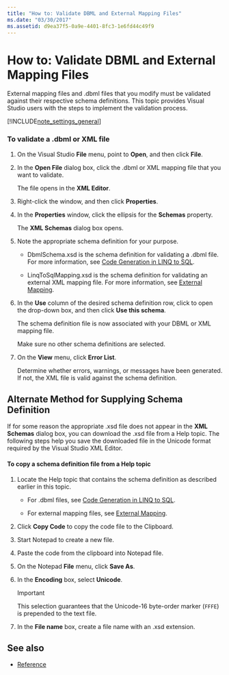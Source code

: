```yaml
---
title: "How to: Validate DBML and External Mapping Files"
ms.date: "03/30/2017"
ms.assetid: d9ea37f5-0a9e-4401-8fc3-1e6fd44c49f9
---
```

# How to: Validate DBML and External Mapping Files

External mapping files and .dbml files that you modify must be validated against their respective schema definitions. This topic provides Visual Studio users with the steps to implement the validation process.

[!INCLUDE[note_settings_general](../../../../../../includes/note-settings-general-md.md)]

### To validate a .dbml or XML file

1. On the Visual Studio **File** menu, point to **Open**, and then click **File**.

2. In the **Open File** dialog box, click the .dbml or XML mapping file that you want to validate.

    The file opens in the **XML Editor**.

3. Right-click the window, and then click **Properties**.

4. In the **Properties** window, click the ellipsis for the **Schemas** property.

    The **XML Schemas** dialog box opens.

5. Note the appropriate schema definition for your purpose.

    - DbmlSchema.xsd is the schema definition for validating a .dbml file. For more information, see [Code Generation in LINQ to SQL](code-generation-in-linq-to-sql.md).

    - LinqToSqlMapping.xsd is the schema definition for validating an external XML mapping file. For more information, see [External Mapping](external-mapping.md).

6. In the **Use** column of the desired schema definition row, click to open the drop-down box, and then click **Use this schema**.

    The schema definition file is now associated with your DBML or XML mapping file.

    Make sure no other schema definitions are selected.

7. On the **View** menu, click **Error List**.

    Determine whether errors, warnings, or messages have been generated. If not, the XML file is valid against the schema definition.

## Alternate Method for Supplying Schema Definition

If for some reason the appropriate .xsd file does not appear in the **XML Schemas** dialog box, you can download the .xsd file from a Help topic. The following steps help you save the downloaded file in the Unicode format required by the Visual Studio XML Editor.

#### To copy a schema definition file from a Help topic

1. Locate the Help topic that contains the schema definition as described earlier in this topic.

    - For .dbml files, see [Code Generation in LINQ to SQL](code-generation-in-linq-to-sql.md).

    - For external mapping files, see [External Mapping](external-mapping.md).

2. Click **Copy Code** to copy the code file to the Clipboard.

3. Start Notepad to create a new file.

4. Paste the code from the clipboard into Notepad file.

5. On the Notepad **File** menu, click **Save As**.

6. In the **Encoding** box, select **Unicode**.

    > [!IMPORTANT]
    > This selection guarantees that the Unicode-16 byte-order marker (`FFFE`) is prepended to the text file.

7. In the **File name** box, create a file name with an .xsd extension.

## See also

- [Reference](reference.md)
